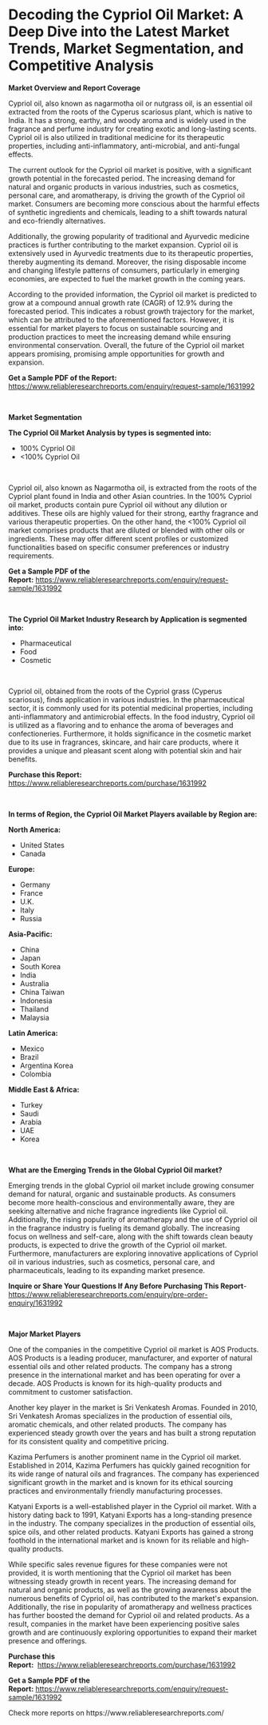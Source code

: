 <p><h1>Decoding the Cypriol Oil Market: A Deep Dive into the Latest Market Trends, Market Segmentation, and Competitive Analysis</h1></p><p><strong>Market Overview and Report Coverage</strong></p>
<p><p>Cypriol oil, also known as nagarmotha oil or nutgrass oil, is an essential oil extracted from the roots of the Cyperus scariosus plant, which is native to India. It has a strong, earthy, and woody aroma and is widely used in the fragrance and perfume industry for creating exotic and long-lasting scents. Cypriol oil is also utilized in traditional medicine for its therapeutic properties, including anti-inflammatory, anti-microbial, and anti-fungal effects.</p><p>The current outlook for the Cypriol oil market is positive, with a significant growth potential in the forecasted period. The increasing demand for natural and organic products in various industries, such as cosmetics, personal care, and aromatherapy, is driving the growth of the Cypriol oil market. Consumers are becoming more conscious about the harmful effects of synthetic ingredients and chemicals, leading to a shift towards natural and eco-friendly alternatives.</p><p>Additionally, the growing popularity of traditional and Ayurvedic medicine practices is further contributing to the market expansion. Cypriol oil is extensively used in Ayurvedic treatments due to its therapeutic properties, thereby augmenting its demand. Moreover, the rising disposable income and changing lifestyle patterns of consumers, particularly in emerging economies, are expected to fuel the market growth in the coming years.</p><p>According to the provided information, the Cypriol oil market is predicted to grow at a compound annual growth rate (CAGR) of 12.9% during the forecasted period. This indicates a robust growth trajectory for the market, which can be attributed to the aforementioned factors. However, it is essential for market players to focus on sustainable sourcing and production practices to meet the increasing demand while ensuring environmental conservation. Overall, the future of the Cypriol oil market appears promising, promising ample opportunities for growth and expansion.</p></p>
<p><strong>Get a Sample PDF of the Report:</strong> <a href="https://www.reliableresearchreports.com/enquiry/request-sample/1631992">https://www.reliableresearchreports.com/enquiry/request-sample/1631992</a></p>
<p>&nbsp;</p>
<p><strong>Market Segmentation</strong></p>
<p><strong>The Cypriol Oil Market Analysis by types is segmented into:</strong></p>
<p><ul><li>100% Cypriol Oil</li><li><100% Cypriol Oil</li></ul></p>
<p>&nbsp;</p>
<p><p>Cypriol oil, also known as Nagarmotha oil, is extracted from the roots of the Cypriol plant found in India and other Asian countries. In the 100% Cypriol oil market, products contain pure Cypriol oil without any dilution or additives. These oils are highly valued for their strong, earthy fragrance and various therapeutic properties. On the other hand, the <100% Cypriol oil market comprises products that are diluted or blended with other oils or ingredients. These may offer different scent profiles or customized functionalities based on specific consumer preferences or industry requirements.</p></p>
<p><strong>Get a Sample PDF of the Report:</strong>&nbsp;<a href="https://www.reliableresearchreports.com/enquiry/request-sample/1631992">https://www.reliableresearchreports.com/enquiry/request-sample/1631992</a></p>
<p>&nbsp;</p>
<p><strong>The Cypriol Oil Market Industry Research by Application is segmented into:</strong></p>
<p><ul><li>Pharmaceutical</li><li>Food</li><li>Cosmetic</li></ul></p>
<p>&nbsp;</p>
<p><p>Cypriol oil, obtained from the roots of the Cypriol grass (Cyperus scariosus), finds application in various industries. In the pharmaceutical sector, it is commonly used for its potential medicinal properties, including anti-inflammatory and antimicrobial effects. In the food industry, Cypriol oil is utilized as a flavoring and to enhance the aroma of beverages and confectioneries. Furthermore, it holds significance in the cosmetic market due to its use in fragrances, skincare, and hair care products, where it provides a unique and pleasant scent along with potential skin and hair benefits.</p></p>
<p><strong>Purchase this Report:</strong>&nbsp; <a href="https://www.reliableresearchreports.com/purchase/1631992">https://www.reliableresearchreports.com/purchase/1631992</a></p>
<p>&nbsp;</p>
<p><strong>In terms of Region, the Cypriol Oil Market Players available by Region are:</strong></p>
<p>
    <p> <strong> North America: </strong>
        <ul>
            <li>United States</li>
            <li>Canada</li>
        </ul>
        </p> 
    <p> <strong> Europe: </strong>
        <ul>
            <li>Germany</li>
            <li>France</li>
            <li>U.K.</li>
            <li>Italy</li>
            <li>Russia</li>
        </ul>
        </p> 
    <p> <strong> Asia-Pacific: </strong>
        <ul>
            <li>China</li>
            <li>Japan</li>
            <li>South Korea</li>
            <li>India</li>
            <li>Australia</li>
            <li>China Taiwan</li>
            <li>Indonesia</li>
            <li>Thailand</li>
            <li>Malaysia</li>
        </ul>
        </p> 
    <p> <strong> Latin America: </strong>
        <ul>
            <li>Mexico</li>
            <li>Brazil</li>
            <li>Argentina Korea</li>
            <li>Colombia</li>
        </ul>
        </p> 
    <p> <strong> Middle East & Africa: </strong>
        <ul>
            <li>Turkey</li>
            <li>Saudi</li>
            <li>Arabia</li>
            <li>UAE</li>
            <li>Korea</li>
        </ul>
    </p>
    </p>
<p>&nbsp;</p>
<p><strong>What are the Emerging Trends in the Global Cypriol Oil market?</strong></p>
<p><p>Emerging trends in the global Cypriol oil market include growing consumer demand for natural, organic and sustainable products. As consumers become more health-conscious and environmentally aware, they are seeking alternative and niche fragrance ingredients like Cypriol oil. Additionally, the rising popularity of aromatherapy and the use of Cypriol oil in the fragrance industry is fueling its demand globally. The increasing focus on wellness and self-care, along with the shift towards clean beauty products, is expected to drive the growth of the Cypriol oil market. Furthermore, manufacturers are exploring innovative applications of Cypriol oil in various industries, such as cosmetics, personal care, and pharmaceuticals, leading to its expanding market presence.</p></p>
<p><strong>Inquire or Share Your Questions If Any Before Purchasing This Report</strong>- <a href="https://www.reliableresearchreports.com/enquiry/pre-order-enquiry/1631992">https://www.reliableresearchreports.com/enquiry/pre-order-enquiry/1631992</a></p>
<p>&nbsp;</p>
<p><strong>Major Market Players</strong></p>
<p><p>One of the companies in the competitive Cypriol oil market is AOS Products. AOS Products is a leading producer, manufacturer, and exporter of natural essential oils and other related products. The company has a strong presence in the international market and has been operating for over a decade. AOS Products is known for its high-quality products and commitment to customer satisfaction. </p><p>Another key player in the market is Sri Venkatesh Aromas. Founded in 2010, Sri Venkatesh Aromas specializes in the production of essential oils, aromatic chemicals, and other related products. The company has experienced steady growth over the years and has built a strong reputation for its consistent quality and competitive pricing.</p><p>Kazima Perfumers is another prominent name in the Cypriol oil market. Established in 2014, Kazima Perfumers has quickly gained recognition for its wide range of natural oils and fragrances. The company has experienced significant growth in the market and is known for its ethical sourcing practices and environmentally friendly manufacturing processes.</p><p>Katyani Exports is a well-established player in the Cypriol oil market. With a history dating back to 1991, Katyani Exports has a long-standing presence in the industry. The company specializes in the production of essential oils, spice oils, and other related products. Katyani Exports has gained a strong foothold in the international market and is known for its reliable and high-quality products.</p><p>While specific sales revenue figures for these companies were not provided, it is worth mentioning that the Cypriol oil market has been witnessing steady growth in recent years. The increasing demand for natural and organic products, as well as the growing awareness about the numerous benefits of Cypriol oil, has contributed to the market's expansion. Additionally, the rise in popularity of aromatherapy and wellness practices has further boosted the demand for Cypriol oil and related products. As a result, companies in the market have been experiencing positive sales growth and are continuously exploring opportunities to expand their market presence and offerings.</p></p>
<p><strong>Purchase this Report:</strong>&nbsp;&nbsp;<a href="https://www.reliableresearchreports.com/purchase/1631992">https://www.reliableresearchreports.com/purchase/1631992</a></p>
<p></p>
<p><strong>Get a Sample PDF of the Report:</strong>&nbsp;<a href="https://www.reliableresearchreports.com/enquiry/request-sample/1631992">https://www.reliableresearchreports.com/enquiry/request-sample/1631992</a></p>
<p>Check more reports on https://www.reliableresearchreports.com/</p>